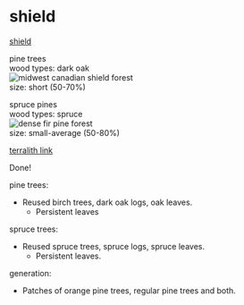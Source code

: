 
# shield
  
[shield](https://en.wikipedia.org/wiki/Midwest_Canadian_Shield_Forests)  
  
pine trees  
wood types: dark oak  
![midwest canadian shield forest](https://images.takeshape.io/86ce9525-f5f2-4e97-81ba-54e8ce933da7/dev/020ffe16-c282-46e3-b54b-34677f63b0d6/Midwest%20Canadian%20Shield%20Forests-CC-Dreamstime1.webp?auto=compress%2Cformat&w=1600)  
size: short (50-70%)  
  
spruce pines  
wood types: spruce  
![dense fir pine forest](https://www.shutterstock.com/image-photo/dense-fir-pine-forest-some-600w-1921535609.jpg)  
size: small-average (50-80%)  
    
  
[terralith link](https://stardustlabs.miraheze.org/wiki/shield)

Done!

pine trees:
- Reused birch trees, dark oak logs, oak leaves.
  - Persistent leaves

spruce trees:
- Reused spruce trees, spruce logs, spruce leaves.
  - Persistent leaves.

generation:
- Patches of orange pine trees, regular pine trees and both.